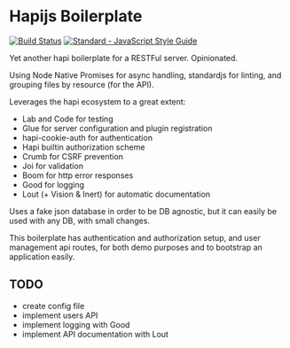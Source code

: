 # Hapijs Boilerplate

[![Build Status](https://travis-ci.org/vinicius0026/hapi-boilerplate.svg?branch=master)](https://travis-ci.org/vinicius0026/hapi-boilerplate)
[![Standard - JavaScript Style Guide](https://img.shields.io/badge/code%20style-standard-brightgreen.svg)](http://standardjs.com/)

Yet another hapi boilerplate for a RESTFul server. Opinionated.

Using Node Native Promises for async handling, standardjs for linting, and
grouping files by resource (for the API).

Leverages the hapi ecosystem to a great extent:

- Lab and Code for testing
- Glue for server configuration and plugin registration
- hapi-cookie-auth for authentication
- Hapi builtin authorization scheme
- Crumb for CSRF prevention
- Joi for validation
- Boom for http error responses
- Good for logging
- Lout (+ Vision & Inert) for automatic documentation

Uses a fake json database in order to be DB agnostic, but it can easily be
used with any DB, with small changes.

This boilerplate has authentication and authorization setup, and user management
api routes, for both demo purposes and to bootstrap an application easily.

## TODO

- create config file
- implement users API
- implement logging with Good
- implement API documentation with Lout
